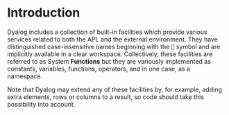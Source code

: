 # Introduction

Dyalog includes a collection of built-in facilities which provide various services related to both the APL and the external environment. They have distinguished case-insensitive names beginning with the `⎕` symbol and are implicitly available in a clear workspace. Collectively, these  facilities are  referred to as System **Functions** but  they are variously implemented as constants, variables, functions, operators, and in one case, as a namespace.

Note that Dyalog may extend any of these facilities by, for example, adding extra elements, rows or columns to a result, so code should take this possibility into account.

